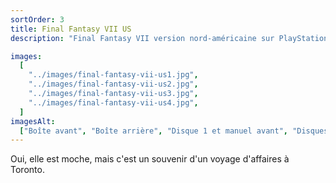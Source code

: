 ```yaml
---
sortOrder: 3
title: Final Fantasy VII US
description: "Final Fantasy VII version nord-américaine sur PlayStation"

images:
  [
    "../images/final-fantasy-vii-us1.jpg",
    "../images/final-fantasy-vii-us2.jpg",
    "../images/final-fantasy-vii-us3.jpg",
    "../images/final-fantasy-vii-us4.jpg",
  ]
imagesAlt:
  ["Boîte avant", "Boîte arrière", "Disque 1 et manuel avant", "Disques 2 et 3"]
---
```


Oui, elle est moche, mais c'est un souvenir d'un voyage d'affaires à Toronto.
